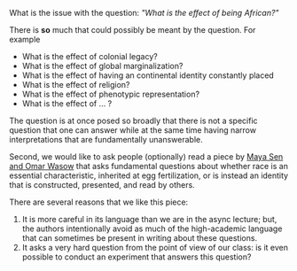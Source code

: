 What is the issue with the question: *"What is the effect of being African?"* 

There is **so** much that could possibly be meant by the question. For example 

- What is the effect of colonial legacy? 
- What is the effect of global marginalization? 
- What is the effect of having an continental identity constantly placed 
- What is the effect of religion? 
- What is the effect of phenotypic representation? 
- What is the effect of ... ?

The question is at once posed so broadly that there is not a specific question that one can answer while at the same time having narrow interpretations that are fundamentally unanswerable. 

Second, we would like to ask people (optionally) read a piece by [Maya Sen and Omar Wasow](https://github.prod.oc.2u.com/UCB-MIDS/w241/blob/master/readings/sen.2016.pdf) that asks fundamental questions about whether race is an essential characteristic, inherited at egg fertilization, or is instead an identity that is constructed, presented, and read by others. 

There are several reasons that we like this piece:

1. It is more careful in its language than we are in the async lecture; but, the authors intentionally avoid as much of the high-academic language that can sometimes be present in writing about these questions. 
2. It asks a very hard question from the point of view of our class: is it even possible to conduct an experiment that answers this question?
